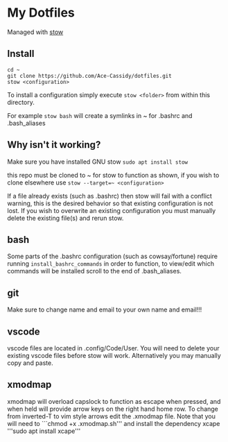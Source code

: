 # My Dotfiles

Managed with [stow](https://www.gnu.org/software/stow/)

## Install

```
cd ~
git clone https://github.com/Ace-Cassidy/dotfiles.git
stow <configuration>
```

To install a configuration simply execute ```stow <folder>``` from within this directory. 

For example ```stow bash``` will create a symlinks in ~ for .bashrc and .bash_aliases

## Why isn't it working?

Make sure you have installed GNU stow ```sudo apt install stow```

this repo must be cloned to ~ for stow to function as shown, if you wish to clone elsewhere use ```stow --target=~ <configuration>```

If a file already exists (such as .bashrc) then stow will fail with a conflict warning, this is the desired behavior so that existing configuration is not lost. If you wish to overwrite an existing configuration you must manually delete the existing file(s) and rerun stow.

## bash

Some parts of the .bashrc configuration (such as cowsay/fortune) require running ```install_bashrc_commands``` in order to function, to view/edit which commands will be installed scroll to the end of .bash_aliases.

## git

Make sure to change name and email to your own name and email!!!

## vscode

vscode files are located in .config/Code/User. You will need to delete your existing vscode files before stow will work. Alternatively you may manually copy and paste.

## xmodmap

xmodmap will overload capslock to function as escape when pressed, and when held will provide arrow keys on the right hand home row. To change from inverted-T to vim style arrows edit the .xmodmap file. Note that you will need to ```chmod +x .xmodmap.sh''' and install the dependency xcape '''sudo apt install xcape'''
